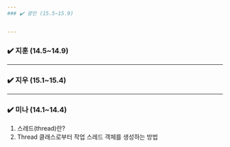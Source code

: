 ```yaml
---
### ✔️ 광민 (15.5~15.9)


---
```


### ✔️ 지훈 (14.5~14.9)


---

### ✔️ 지우 (15.1~15.4)



---

### ✔️ 미나 (14.1~14.4)

1. 스레드(thread)란?
2. Thread 클래스로부터 작업 스레드 객체를 생성하는 방법

